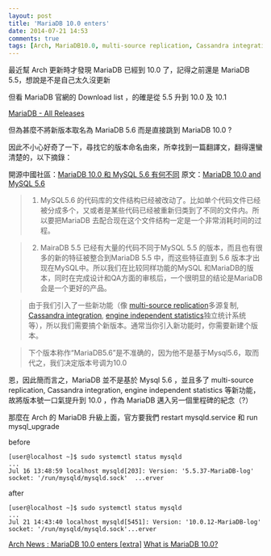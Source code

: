 ```yaml
---
layout: post
title: 'MariaDB 10.0 enters'
date: 2014-07-21 14:53
comments: true
tags: [Arch, MariaDB10.0, multi-source replication, Cassandra integration, engine independent statistics]
---
```

最近幫 Arch 更新時才發現 MariaDB 已經到 10.0 了，記得之前還是 MariaDB 5.5，想說是不是自己太久沒更新

但看 MariaDB 官網的 Download list ，的確是從 5.5 升到 10.0 及 10.1

[MariaDB - All Releases](https://downloads.mariadb.org/mariadb/+releases/)

但為甚麼不將新版本取名為 MariaDB 5.6 而是直接跳到 MariaDB 10.0 ?

因此不小心好奇了一下，尋找它的版本命名由來，所幸找到一篇翻譯文，翻得還蠻清楚的，以下摘錄：

開源中國社區：[MariaDB 10.0 和 MySQL 5.6 有何不同](http://www.oschina.net/translate/mariadb-10-0-and-mysql-5-6)
原文：[MariaDB 10.0 and MySQL 5.6](http://blog.mariadb.org/mariadb-10-0-and-mysql-5-6/)

> 1. MySQL5.6 的代码库的文件结构已经被改动了。比如单个代码文件已经被分成多个，又或者是某些代码已经被重新归类到了不同的文件内。所以要把MariaDB 去配合现在这个文件结构一定是一个非常消耗时间的过程。

> 2. MairaDB 5.5 已经有大量的代码不同于MySQL 5.5 的版本，而且也有很多的新的特征被整合到MariaDB 5.5 中，而这些特征直到 5.6 版本才出现在MySQL中。所以我们在比较同样功能的MySQL 和MariaDB的版本，同时在完成设计和QA方面的审核后，一个很明显的结论是MariaDB会是一个更好的产品。

> 由于我们引入了一些新功能（像 [multi-source replication](https://mariadb.com/kb/en/mariadb/mariadb-documentation/replication-cluster-multi-master/replication/multi-source-replication/)多源复制, [Cassandra integration](https://mariadb.com/kb/en/mariadb/mariadb-documentation/mariadb-storage-engines/storage-engines-cassandra-storage-engine/), [engine independent statistics](https://mariadb.com/kb/en/mariadb/mariadb-documentation/optimization-and-tuning/engine-independent-table-statistics/)独立统计系统等），所以我们需要搞个新版本。通常当你引入新功能时，你需要新建个版本。

> 下个版本称作“MariaDB5.6”是不准确的，因为他不是基于Mysql5.6，取而代之，我们决定版本号调为10.0

恩，因此簡而言之，MariaDB 並不是基於 Mysql 5.6 ，並且多了 multi-source replication, Cassandra integration, engine independent statistics 等新功能，故將版本號一口氣提升到 10.0 ，作為 MariaDB 邁入另一個里程碑的紀念（?）

那麼在 Arch 的 MariaDB 升級上面，官方要我們 restart mysqld.service 和 run mysql_upgrade

before

    [user@localhost ~]$ sudo systemctl status mysqld
    ...
    Jul 16 13:48:59 localhost mysqld[203]: Version: '5.5.37-MariaDB-log'  socket: '/run/mysqld/mysqld.sock'  ...erver

after

    [user@localhost ~]$ sudo systemctl status mysqld
    ...
    Jul 21 14:43:40 localhost mysqld[5451]: Version: '10.0.12-MariaDB-log'  socket: '/run/mysqld/mysqld.sock'...erver

[Arch News : MariaDB 10.0 enters [extra]](https://www.archlinux.org/news/mariadb-100-enters-extra/)
[What is MariaDB 10.0?](https://mariadb.com/kb/en/mariadb/what-is-in-the-different-mariadb-releases/what-is-mariadb-100/)

